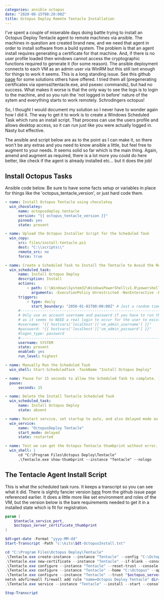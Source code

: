 ```yaml
---
categories: ansible octopus
date: "2020-08-15T08:20:00Z"
title: Octopus Deploy Remote Tentacle Installation
---
```


I've spent a couple of miserable days doing battle trying to install an Octopus Deploy Tentacle agent to remote machines via ansible. The machines in question are created brand new, and we need that agent in order to install software from a build system. The problem is that an agent install requires generating a certificate for that machine. And, if there is no user profile loaded then windows cannot access the cryptographic functions required to generate it (for some reason). The ansible deployment connects to each VM as an admin user via WinRM but this still isnt enough for things to work it seems. This is a long standing issue. See this github [page](https://github.com/OctopusDeploy/Issues/issues/353) for some solutions others have offered. I tried them all (pregenerating certificates via openssl/tentacle.exe, and psexec commands), but had no success. What makes it worse is that the only way to see the logs is to login to the machine, and so you ruin the 'not logged in before' nature of the sytem and everything starts to work remotely. Schrodingers octopus!

So, I thought I would document my solution so I never have to wonder again how I did it. The way to get it to work is to create a Windows Scheduled Task which runs an install script. That process can use the users profile and allows desktop access, so it can run just like you were actually logged in. Nasty but effective.

The ansible and script below are as to the point as I can make it, so there won't be any extras and you need to know ansible a little, but feel free to augment to your needs. It seems solid so far which is the main thing. Again, amend and augment as required, there is a lot more you could do here better, like check if the agent is already installed etc... but it does the job!

## Install Octopus Tasks

Ansible code below. Be sure to have some facts setup or variables in place for things like the 'octopus_tentacle_version', or just hard code them.

```yaml
- name: Install Octopus Tentacle using chocolatey
  win_chocolatey:
      name: octopusdeploy.tentacle
      version: "{{ octopus_tentacle_version }}"
      pinned: yes
      state: present

- name: Upload the Octopus Installer Script for the Scheduled Task
  win_copy:
      src: files/install-tentacle.ps1
      dest: "C:\\scripts\\"
      remote_src: no
      force: true

- name: Create a Scheduled Task to Install the Tentacle to Avoid the Remote Certificate Generation Issue
  win_scheduled_task:
      name: Install Octopus Deploy
      description: Install
      actions:
          - path: C:\Windows\System32\WindowsPowerShell\v1.0\powershell.exe
            arguments: -ExecutionPolicy Unrestricted -NonInteractive -File c:\scripts\install-tentacle.ps1 -tentacle_service_port "10933" -octopus_server_certificate_thumbprint "{{ octopus_server_certificate_thumbprint }}"
      triggers:
          - type: daily
            start_boundary: "2050-01-01T00:00:00Z" # Just a random time, we dont use this
      #---------------------------------------------------------------------------------------------------------------------------------------------
      # Only use an account username and password if you have to run the tentacle as a specific user. Note, this will fail in Windows Desktop Editions
      # as it seems to NEED a real login to occur for the user to exist and do this. This limitation isn't on server editions. Just FYI!
      #username: "{{ hostvars['localhost']['vm_admin_username'] }}"
      #password: "{{ hostvars['localhost']['vm_admin_password'] }}"
      #logon_type: password
      #---------------------------------------------------------------------------------------------------------------------------------------------
      username: SYSTEM
      state: present
      enabled: yes
      run_level: highest

- name: Manually Run the Scheduled Task
  win_shell: Start-ScheduledTask -TaskName "Install Octopus Deploy"

- name: Pause for 15 seconds to allow the Scheduled Task to complete. 15 seconds is plenty in most cases
  pause:
      seconds: 15

- name: Delete the Install Tentacle Scheduled Task
  win_scheduled_task:
      name: Install Octopus Deploy
      state: absent

- name: Restart service, set startup to auto, and also delayed mode as the agent sometimes fails on boot
  win_service:
      name: "OctopusDeploy Tentacle"
      start_mode: delayed
      state: restarted

- name: Test we can get the Octopus Tentacle thumbprint without error. If so, success!
  win_shell: |
      cd "C:\Program Files\Octopus Deploy\Tentacle"
      .\Tentacle.exe show-thumbprint --instance "Tentacle" --nologo
```

## The Tentacle Agent Install Script

This is what the scheduled task runs. It keeps a transcript so you can see what it did. There is slghtly fancier version [here](https://gist.githubusercontent.com/erichexter/b0cca2ff2e3ab120cec8/raw/492fcb7dc41e0470b0e77d4ac74efe6b85d124af/gistfile1.ps1) from the github issue page referenced earlier. It does a little more like set environment and roles of the VM, but the version below is the bare requirements needed to get it in a installed state which is fit for registration.

```powershell
param (
    $tentacle_service_port,
    $octopus_server_certificate_thumbprint
)

$dt=get-date -Format "yyyy-MM-dd"
Start-Transcript -Path "c:\kits\$dt-OctopusInstall.txt"

cd "C:\Program Files\Octopus Deploy\Tentacle"
.\Tentacle.exe create-instance --instance "Tentacle" --config "C:\Octopus\Tentacle.config" --console
.\Tentacle.exe new-certificate --instance "Tentacle" --if-blank --console
.\Tentacle.exe configure --instance "Tentacle" --reset-trust --console
.\Tentacle.exe configure --instance "Tentacle" --home "C:\Octopus" --app "C:\Octopus\Applications" --port "$tentacle_service_port" --console
.\Tentacle.exe configure --instance "Tentacle" --trust "$octopus_server_certificate_thumbprint" --console
netsh advfirewall firewall add rule "name=Octopus Deploy Tentacle" dir=in action=allow protocol=TCP localport="$tentacle_service_port"
.\Tentacle.exe service --instance "Tentacle" --install --start --console

Stop-Transcript
```
